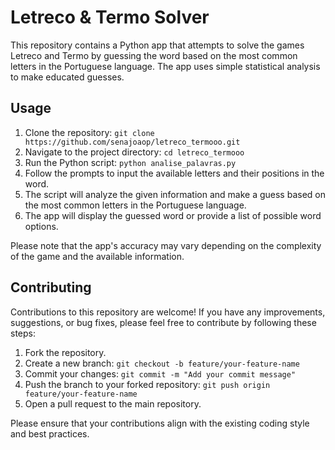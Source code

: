 # Letreco & Termo Solver

This repository contains a Python app that attempts to solve the games Letreco and Termo by guessing the word based on the most common letters in the Portuguese language. The app uses simple statistical analysis to make educated guesses.

## Usage

1. Clone the repository: `git clone https://github.com/senajoaop/letreco_termooo.git`
2. Navigate to the project directory: `cd letreco_termooo`
3. Run the Python script: `python analise_palavras.py`
4. Follow the prompts to input the available letters and their positions in the word.
5. The script will analyze the given information and make a guess based on the most common letters in the Portuguese language.
6. The app will display the guessed word or provide a list of possible word options.

Please note that the app's accuracy may vary depending on the complexity of the game and the available information.

## Contributing

Contributions to this repository are welcome! If you have any improvements, suggestions, or bug fixes, please feel free to contribute by following these steps:

1. Fork the repository.
2. Create a new branch: `git checkout -b feature/your-feature-name`
3. Commit your changes: `git commit -m "Add your commit message"`
4. Push the branch to your forked repository: `git push origin feature/your-feature-name`
5. Open a pull request to the main repository.

Please ensure that your contributions align with the existing coding style and best practices.
